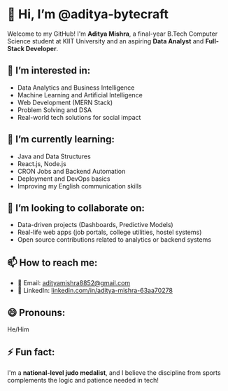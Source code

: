# 👋 Hi, I’m @aditya-bytecraft

Welcome to my GitHub! I'm **Aditya Mishra**, 
a final-year B.Tech Computer Science student at 
KIIT University and an aspiring **Data Analyst**
and **Full-Stack Developer**.

## 👀 I’m interested in:
- Data Analytics and Business Intelligence  
- Machine Learning and Artificial Intelligence  
- Web Development (MERN Stack)  
- Problem Solving and DSA  
- Real-world tech solutions for social impact  

## 🌱 I’m currently learning:
- Java and Data Structures  
- React.js, Node.js  
- CRON Jobs and Backend Automation  
- Deployment and DevOps basics  
- Improving my English communication skills  

## 👾 I’m looking to collaborate on:
- Data-driven projects (Dashboards, Predictive Models)  
- Real-life web apps (job portals, college utilities, hostel systems)  
- Open source contributions related to analytics or backend systems  

## 📫 How to reach me:
- 📧 Email: [adityamishra8852@gmail.com](mailto:adityamishra8852@gmail.com)  
- 💼 LinkedIn: [linkedin.com/in/aditya-mishra-63aa70278](https://www.linkedin.com/in/aditya-mishra-63aa70278)

## 😄 Pronouns: 
He/Him

## ⚡ Fun fact: 
I'm a **national-level judo medalist**,
and I believe the discipline from sports 
complements the logic and patience needed in tech!
